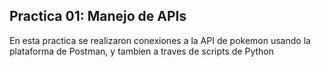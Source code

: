 ## Practica 01: Manejo de APIs

En esta practica se realizaron conexiones a la API de pokemon usando la plataforma de Postman, y tambien a traves de scripts de Python